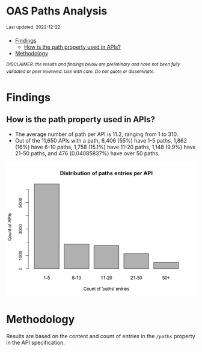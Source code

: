 OAS Paths Analysis
================
<sup>Last updated: 2022-12-22</sup>

- <a href="#findings" id="toc-findings">Findings</a>
  - <a href="#how-is-the-path-property-used-in-apis"
    id="toc-how-is-the-path-property-used-in-apis">How is the path property
    used in APIs?</a>
- <a href="#methodology" id="toc-methodology">Methodology</a>

<sup>*DISCLAIMER: the results and findings below are preliminary and
have not been fully validated or peer reviewed. Use with care. Do not
quote or disseminate.*</sup>

# Findings

## How is the path property used in APIs?

- The average number of path per API is 11.2, ranging from 1 to 310.
- Out of the 11,650 APIs with a path, 6,406 (55%) have 1-5 paths, 1,862
  (16%) have 6-10 paths, 1,758 (15.1%) have 11-20 paths, 1,148 (9.9%)
  have 21-50 paths, and 476 (0.04085837%) have over 50 paths.

![](oas_paths_files/figure-gfm/oas_paths_buckets_barplot-1.png)<!-- -->

# Methodology

Results are based on the content and count of entries in the `/paths`
property in the API specification.
